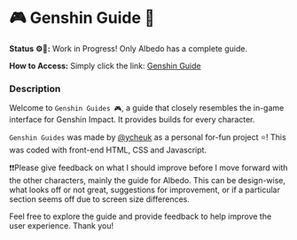 # 🎮 Genshin Guide 🌟

**Status ⚙️🔨:** Work in Progress! Only Albedo has a complete guide.

**How to Access:** Simply click the link: [Genshin Guide](https://ycheuk.github.io/genshin-guide/)

### Description
Welcome to `Genshin Guides 🎮`, a guide that closely resembles the in-game interface for Genshin Impact. It provides builds for every character.

`Genshin Guides` was made by [@ycheuk](https://github.com/ycheuk) as a personal for-fun project ⭐! This was coded with front-end HTML, CSS and Javascript.

❗❗Please give feedback on what I should improve before I move forward with the other characters, mainly the guide for Albedo. This can be design-wise, what looks off or not great, suggestions for improvement, or if a particular section seems off due to screen size differences.

Feel free to explore the guide and provide feedback to help improve the user experience. Thank you!
